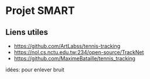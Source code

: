# Projet SMART
## Liens utiles
- https://github.com/ArtLabss/tennis-tracking
- https://nol.cs.nctu.edu.tw:234/open-source/TrackNet
- https://github.com/MaximeBataille/tennis_tracking

idées:
pour enlever bruit